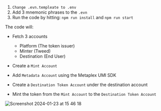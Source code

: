 1. `Change .evn.templeate to .env`
2. Add 3 mnemonic phrases to the `.evn`
3. Run the code by hitting:
`npm run install` and `npm run start`

The code will: 
- Fetch 3 accounts
   - Platform (The token issuer)
   - Minter (Tweed)
   - Destination (End User)

- Create a `Mint Account`
- Add `Metadata Account` using the Metaplex UMI SDK
- Create a `Destination Token Account` under the destination account
- Mint the token from the `Mint Account` to the `Destination Token Account`


![Screenshot 2024-01-23 at 15 46 18](https://github.com/paytweed/Solana-POC/assets/107198516/9a1cb5b8-8e5c-4ff9-8f71-29ca2f4bdfea)
